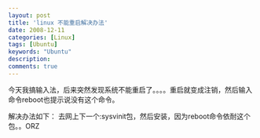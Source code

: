 ```yaml
---
layout: post
title: 'linux 不能重启解决办法'
date: 2008-12-11
categories: [Linux]
tags: [Ubuntu]
keywords: "Ubuntu"
description: 
comments: true
---
```


今天我搞输入法，后来突然发现系统不能重启了。。。。重启就变成注销，然后输入命令reboot也提示说没有这个命令。

解决办法如下：
去网上下一个:sysvinit包，然后安装，因为reboot命令依耐这个包。。ORZ